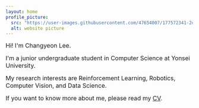 ```yaml
---
layout: home
profile_picture:
  src: "https://user-images.githubusercontent.com/47654007/177572341-2dc65f50-4e88-4b14-9e82-fa8fdc4f8d10.JPG"
  alt: website picture
---
```


<p><font size=3>Hi! I'm Changyeon Lee.</font></p>

<p><font size=3>I'm a junior undergraduate student in Computer Science at Yonsei University.</font></p>

<p><font size=3>My research interests are Reinforcement Learning, Robotics, Computer Vision, and Data Science.</font></p>

<p><font size=3>If you want to know more about me, please read my <a href="https://drive.google.com/file/d/1ymIt70ZrxSzSLsHNOh866T49cvRO4wRE/view?usp=sharing">CV</a>.</font></p>
